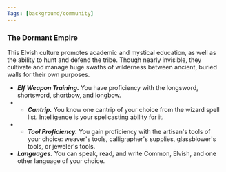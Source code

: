 ```yaml
---
Tags: [background/community]
---
```

### The Dormant Empire
This Elvish culture promotes academic and mystical education, as well as the ability to hunt and defend the tribe. Though nearly invisible, they cultivate and manage huge swaths of wilderness between ancient, buried walls for their own purposes.
- ***Elf Weapon Training.*** You have proficiency with the longsword, shortsword, shortbow, and longbow.
- - ***Cantrip.*** You know one cantrip of your choice from the wizard spell list. Intelligence is your spellcasting ability for it.
- - ***Tool Proficiency.*** You gain proficiency with the artisan's tools of your choice: weaver's tools, calligrapher's supplies, glassblower's tools, or jeweler's tools.
- ***Languages.*** You can speak, read, and write Common, Elvish, and one other language of your choice. 
